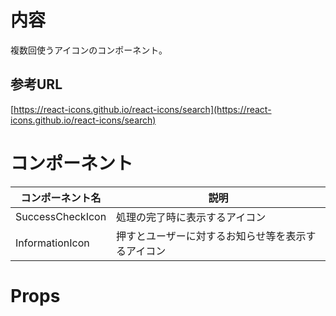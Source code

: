 # 内容

複数回使うアイコンのコンポーネント。

## 参考URL

[https://react-icons.github.io/react-icons/search](https://react-icons.github.io/react-icons/search)

# コンポーネント

|コンポーネント名|説明|
|---|---|
|SuccessCheckIcon|処理の完了時に表示するアイコン|
|InformationIcon|押すとユーザーに対するお知らせ等を表示するアイコン|

# Props